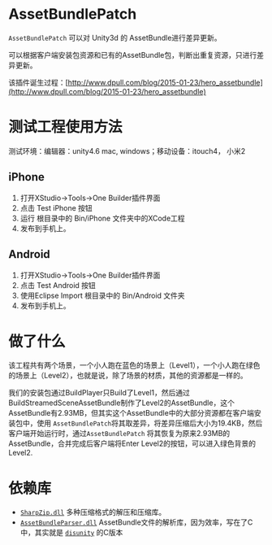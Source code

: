 # AssetBundlePatch #

`AssetBundlePatch` 可以对 Unity3d 的 AssetBundle进行差异更新。

可以根据客户端安装包资源和已有的AssetBundle包，判断出重复资源，只进行差异更新。

该插件诞生过程：[http://www.dpull.com/blog/2015-01-23/hero_assetbundle](http://www.dpull.com/blog/2015-01-23/hero_assetbundle)

# 测试工程使用方法 #
测试环境：编辑器：unity4.6 mac, windows；移动设备：itouch4， 小米2

## iPhone ##
1. 打开XStudio->Tools->One Builder插件界面
1. 点击 Test iPhone 按钮
1. 运行 根目录中的 Bin/iPhone 文件夹中的XCode工程
1. 发布到手机上。

## Android ##
1. 打开XStudio->Tools->One Builder插件界面
1. 点击 Test Android 按钮
1. 使用Eclipse Import 根目录中的 Bin/Android 文件夹
1. 发布到手机上。

# 做了什么 #
该工程共有两个场景，一个小人跑在蓝色的场景上（Level1），一个小人跑在绿色的场景上（Level2），也就是说，除了场景的材质，其他的资源都是一样的。

我们的安装包通过BuildPlayer只Build了Level1，然后通过BuildStreamedSceneAssetBundle制作了Level2的AssetBundle，这个AssetBundle有2.93MB，但其实这个AssetBundle中的大部分资源都在客户端安装包中，使用 `AssetBundlePatch`将其取差异，将差异压缩后大小为19.4KB，然后客户端开始运行时，通过`AssetBundlePatch` 将其恢复为原来2.93MB的AssetBundle，合并完成后客户端将Enter Level2的按钮，可以进入绿色背景的Level2.


# 依赖库 #

* [`SharpZip.dll`](https://github.com/icsharpcode/SharpZipLib) 多种压缩格式的解压和压缩库。	
* [`AssetBundleParser.dll`](https://github.com/dpull/AssetBundleParser) AssetBundle文件的解析库，因为效率，写在了C中，其实就是 [`disunity`](https://github.com/ata4/disunity) 的C版本

